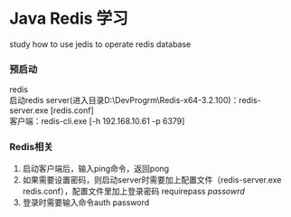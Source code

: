# Java Redis 学习
study how to use jedis to operate redis database


### 预启动
redis  
启动redis server(进入目录D:\DevProgrm\Redis-x64-3.2.100)：redis-server.exe [redis.conf]  
客户端：redis-cli.exe [-h 192.168.10.61 -p 6379]  


### Redis相关 
1. 启动客户端后，输入ping命令，返回pong
1. 如果需要设置密码，则启动server时需要加上配置文件（redis-server.exe redis.conf），配置文件里加上登录密码 requirepass *passowrd*
1. 登录时需要输入命令auth password
